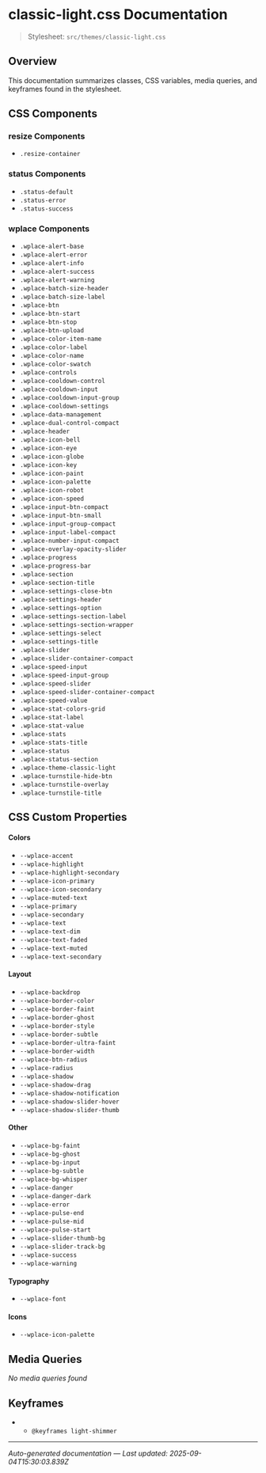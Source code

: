 # classic-light.css Documentation

> Stylesheet: `src/themes/classic-light.css`

## Overview

This documentation summarizes classes, CSS variables, media queries, and keyframes found in the stylesheet.

## CSS Components

### resize Components
- `.resize-container`

### status Components
- `.status-default`
- `.status-error`
- `.status-success`

### wplace Components
- `.wplace-alert-base`
- `.wplace-alert-error`
- `.wplace-alert-info`
- `.wplace-alert-success`
- `.wplace-alert-warning`
- `.wplace-batch-size-header`
- `.wplace-batch-size-label`
- `.wplace-btn`
- `.wplace-btn-start`
- `.wplace-btn-stop`
- `.wplace-btn-upload`
- `.wplace-color-item-name`
- `.wplace-color-label`
- `.wplace-color-name`
- `.wplace-color-swatch`
- `.wplace-controls`
- `.wplace-cooldown-control`
- `.wplace-cooldown-input`
- `.wplace-cooldown-input-group`
- `.wplace-cooldown-settings`
- `.wplace-data-management`
- `.wplace-dual-control-compact`
- `.wplace-header`
- `.wplace-icon-bell`
- `.wplace-icon-eye`
- `.wplace-icon-globe`
- `.wplace-icon-key`
- `.wplace-icon-paint`
- `.wplace-icon-palette`
- `.wplace-icon-robot`
- `.wplace-icon-speed`
- `.wplace-input-btn-compact`
- `.wplace-input-btn-small`
- `.wplace-input-group-compact`
- `.wplace-input-label-compact`
- `.wplace-number-input-compact`
- `.wplace-overlay-opacity-slider`
- `.wplace-progress`
- `.wplace-progress-bar`
- `.wplace-section`
- `.wplace-section-title`
- `.wplace-settings-close-btn`
- `.wplace-settings-header`
- `.wplace-settings-option`
- `.wplace-settings-section-label`
- `.wplace-settings-section-wrapper`
- `.wplace-settings-select`
- `.wplace-settings-title`
- `.wplace-slider`
- `.wplace-slider-container-compact`
- `.wplace-speed-input`
- `.wplace-speed-input-group`
- `.wplace-speed-slider`
- `.wplace-speed-slider-container-compact`
- `.wplace-speed-value`
- `.wplace-stat-colors-grid`
- `.wplace-stat-label`
- `.wplace-stat-value`
- `.wplace-stats`
- `.wplace-stats-title`
- `.wplace-status`
- `.wplace-status-section`
- `.wplace-theme-classic-light`
- `.wplace-turnstile-hide-btn`
- `.wplace-turnstile-overlay`
- `.wplace-turnstile-title`


## CSS Custom Properties

#### Colors
- `--wplace-accent`
- `--wplace-highlight`
- `--wplace-highlight-secondary`
- `--wplace-icon-primary`
- `--wplace-icon-secondary`
- `--wplace-muted-text`
- `--wplace-primary`
- `--wplace-secondary`
- `--wplace-text`
- `--wplace-text-dim`
- `--wplace-text-faded`
- `--wplace-text-muted`
- `--wplace-text-secondary`

#### Layout
- `--wplace-backdrop`
- `--wplace-border-color`
- `--wplace-border-faint`
- `--wplace-border-ghost`
- `--wplace-border-style`
- `--wplace-border-subtle`
- `--wplace-border-ultra-faint`
- `--wplace-border-width`
- `--wplace-btn-radius`
- `--wplace-radius`
- `--wplace-shadow`
- `--wplace-shadow-drag`
- `--wplace-shadow-notification`
- `--wplace-shadow-slider-hover`
- `--wplace-shadow-slider-thumb`

#### Other
- `--wplace-bg-faint`
- `--wplace-bg-ghost`
- `--wplace-bg-input`
- `--wplace-bg-subtle`
- `--wplace-bg-whisper`
- `--wplace-danger`
- `--wplace-danger-dark`
- `--wplace-error`
- `--wplace-pulse-end`
- `--wplace-pulse-mid`
- `--wplace-pulse-start`
- `--wplace-slider-thumb-bg`
- `--wplace-slider-track-bg`
- `--wplace-success`
- `--wplace-warning`

#### Typography
- `--wplace-font`

#### Icons
- `--wplace-icon-palette`


## Media Queries

*No media queries found*

## Keyframes

- - `@keyframes light-shimmer`

---

*Auto-generated documentation — Last updated: 2025-09-04T15:30:03.839Z*
